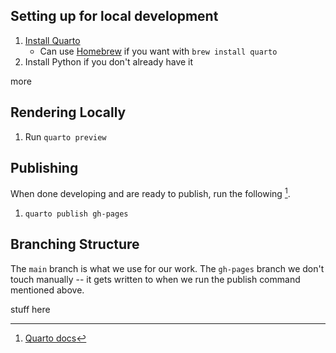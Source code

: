 ## Setting up for local development

1. [Install Quarto](https://quarto.org/docs/get-started/)
   - Can use [Homebrew](https://formulae.brew.sh/cask/quarto#default) if you want with `brew install quarto`
2. Install Python if you don't already have it

more

## Rendering Locally

1. Run `quarto preview`

## Publishing

When done developing and are ready to publish, run the
following [^1].

1. `quarto publish gh-pages`

[^1]: [Quarto docs](https://quarto.org/docs/publishing/github-pages.html#publishing)

## Branching Structure

The `main` branch is what we use for our work.
The `gh-pages` branch we don't touch manually -- it
gets written to when we run the publish command mentioned
above.

stuff
here